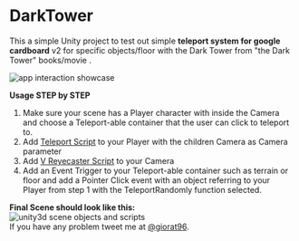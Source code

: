 DarkTower
===================

This a simple Unity project to test out simple **teleport system for google cardboard** v2 for specific objects/floor with the Dark Tower from "the Dark Tower" books/movie .

![app interaction showcase](https://media.giphy.com/media/xT0xewlzfks0B4rIeA/giphy.gif)
<br>

**Usage STEP by STEP**
 1. Make sure your scene has a Player character with inside the Camera and choose a Teleport-able container that the user can click to teleport to.
 2.  Add [Teleport Script](https://github.com/Giorat/DarkTower/blob/master/Assets/Teleport.cs) to your Player with the children Camera as Camera parameter
 3. Add [V Reyecaster Script](https://github.com/Giorat/DarkTower/blob/master/Assets/VReyecaster.cs) to your Camera
 4. Add an Event Trigger to your Teleport-able container such as terrain or floor and add a Pointer Click event with an object referring to your Player from step 1 with the TeleportRandomly function selected.

**Final Scene should look like this:**
<br>
![unity3d scene objects and scripts](https://preview.ibb.co/hgXUdG/settings_to_teleport.png)
<br>
If you have any problem tweet me at [@giorat96](https://twitter.com/Giorat96).
 
